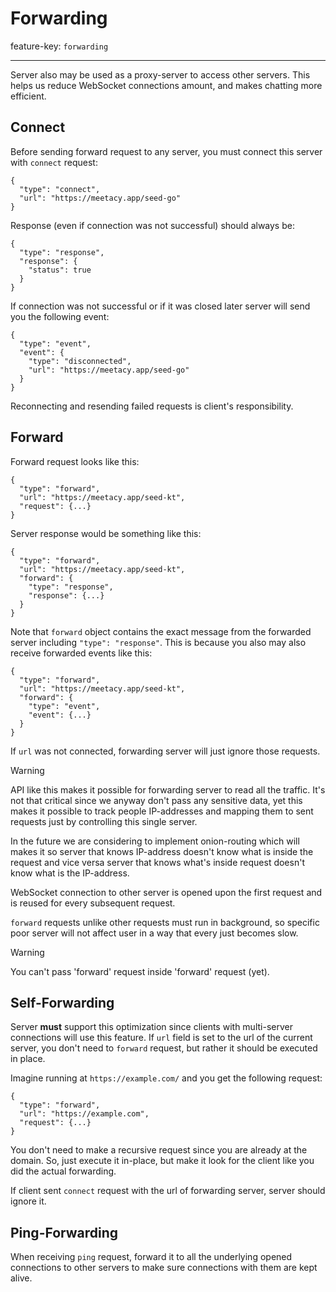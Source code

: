 # Forwarding

feature-key: `forwarding`

---

Server also may be used as a proxy-server to access other servers. This helps us reduce
WebSocket connections amount, and makes chatting more efficient.

## Connect

Before sending forward request to any server, you 
must connect this server with `connect` request:

```
{
  "type": "connect",
  "url": "https://meetacy.app/seed-go"
}
```

Response (even if connection was not successful) should always be:

```
{
  "type": "response",
  "response": {
    "status": true
  }
}
```

If connection was not successful or if it was closed later server will 
send you the following event:

```
{
  "type": "event",
  "event": {
    "type": "disconnected",
    "url": "https://meetacy.app/seed-go"
  }
}
```

Reconnecting and resending failed requests is client's responsibility.

## Forward

Forward request looks like this:

```
{
  "type": "forward", 
  "url": "https://meetacy.app/seed-kt", 
  "request": {...}
}
```

Server response would be something like this:

```
{
  "type": "forward", 
  "url": "https://meetacy.app/seed-kt", 
  "forward": {
    "type": "response", 
    "response": {...}
  }
}
```

Note that `forward` object contains the exact message from the forwarded 
server including `"type": "response"`. This is because you also may also 
receive forwarded events like this:

```
{
  "type": "forward", 
  "url": "https://meetacy.app/seed-kt", 
  "forward": {
    "type": "event", 
    "event": {...}
  }
}
```

If `url` was not connected, forwarding server will just ignore
those requests.

> [!WARNING]
> API like this makes it possible for forwarding server to read all the traffic.
> It's not that critical since we anyway don't pass any sensitive data, yet
> this makes it possible to track people IP-addresses and mapping them to sent requests 
> just by controlling this single server.
> 
> In the future we are considering to implement onion-routing which will makes it so
> server that knows IP-address doesn't know what is inside the request and vice versa
> server that knows what's inside request doesn't know what is the IP-address.

WebSocket connection to other server is opened upon the first request
and is reused for every subsequent request.

`forward` requests unlike other requests must run in background, so specific poor server
will not affect user in a way that every just becomes slow.

> [!WARNING]
> You can't pass 'forward' request inside 'forward' request (yet).

## Self-Forwarding

Server **must** support this optimization since clients with
multi-server connections will use this feature. If `url` field is set
to the url of the current server, you don't need to `forward` request,
but rather it should be executed in place.

Imagine running at `https://example.com/` and you get the following request:

```
{
  "type": "forward",
  "url": "https://example.com",
  "request": {...}
}
```

You don't need to make a recursive request since you are already at
the domain. So, just execute it in-place, but make it look for the 
client like you did the actual forwarding.

If client sent `connect` request with the url of forwarding server,
server should ignore it.

## Ping-Forwarding

When receiving `ping` request, forward it to all the underlying opened connections
to other servers to make sure connections with them are kept alive.
